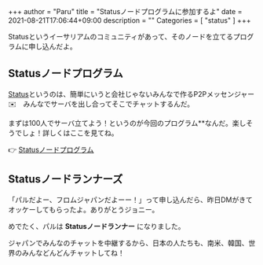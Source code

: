 +++
author = "Paru"
title = "Statusノードプログラムに参加するよ"
date = 2021-08-21T17:06:44+09:00
description = ""
Categories = [ "status" ]
+++

Statusというイーサリアムのコミュニティがあって、そのノードを立てるプログラムに申し込んだよ。

<!--more-->

## Statusノードプログラム

[Status](https://status.im/ja/)というのは、簡単にいうと会社じゃないみんなで作るP2Pメッセンジャー✉️　みんなでサーバを出し合ってそこでチャットするんだ。

まずは100人でサーバ立てよう！というのが今回のプログラム**なんだ。楽しそうでしょ！詳しくはここを見てね。

👉 [Statusノードプログラム](https://status.im/ja/status-nodes/)

## Statusノードランナーズ

「パルだよー、フロムジャパンだよーー！」って申し込んだら、昨日DMがきてオッケーしてもらったよ。ありがとうジョニー。

めでたく、パルは **Statusノードランナー** になりました。

ジャパンでみんなのチャットを中継するから、日本の人たちも、南米、韓国、世界のみんなどんどんチャットしてね！
